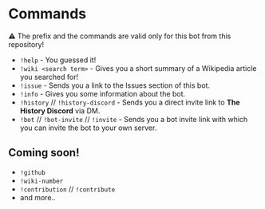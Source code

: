 # Commands

⚠️ The prefix and the commands are valid only for this bot from this repository!

- ``!help`` - You guessed it!
- ``!wiki <search term>`` - Gives you a short summary of a Wikipedia article you searched for! 
- ``!issue`` - Sends you a link to the Issues section of this bot.
- ``!info`` - Gives you some information about the bot.
- ``!history`` // ``!history-discord`` - Sends you a direct invite link to **The History Discord** via DM.
- ``!bot`` // ``!bot-invite`` // ``!invite`` - Sends you a bot invite link with which you can invite the bot
to your own server. 

## Coming soon!

- ``!github``
- ``!wiki-number``
- ``!contribution`` // ``!contribute``
- and more..